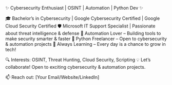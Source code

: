 
✨ Cybersecurity Enthusiast | OSINT | Automation | Python Dev ✨

🎓 Bachelor’s in Cybersecurity | Google Cybersecurity Certified | Google Cloud Security Certified
🛡️ Microsoft IT Support Specialist | Passionate about threat intelligence & defense
🤖 Automation Lover – Building tools to make security smarter & faster
🐍 Python Freelancer – Open to cybersecurity & automation projects
🌱 Always Learning – Every day is a chance to grow in tech!

🔍 Interests: OSINT, Threat Hunting, Cloud Security, Scripting
💡 Let’s collaborate! Open to exciting cybersecurity & automation projects.

📫 Reach out: [Your Email/Website/LinkedIn]
